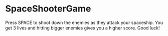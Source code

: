 # SpaceShooterGame
Press SPACE to shoot down the enemies as they attack your spaceship. You get 3 lives and hitting bigger enemies gives you a higher score. Good luck!

